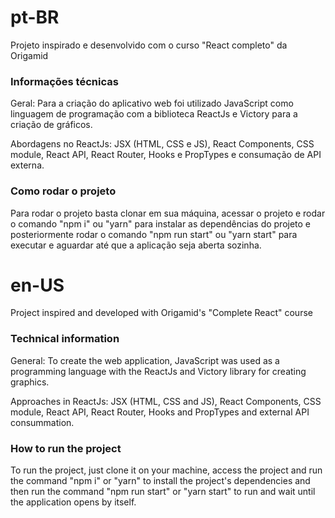 # pt-BR

Projeto inspirado e desenvolvido com o curso "React completo" da Origamid

### Informações técnicas

Geral: Para a criação do aplicativo web foi utilizado JavaScript como linguagem de programação com a biblioteca ReactJs e Victory para a criação de gráficos.

Abordagens no ReactJs: JSX (HTML, CSS e JS), React Components, CSS module, React API, React Router, Hooks e PropTypes e consumação de API externa.

### Como rodar o projeto

Para rodar o projeto basta clonar em sua máquina, acessar o projeto e rodar o comando "npm i" ou "yarn" para instalar as dependências do projeto e posteriormente rodar o comando "npm run start" ou "yarn start" para executar e aguardar até que a aplicação seja aberta sozinha. 

# en-US

Project inspired and developed with Origamid's "Complete React" course

### Technical information

General: To create the web application, JavaScript was used as a programming language with the ReactJs and Victory library for creating graphics.

Approaches in ReactJs: JSX (HTML, CSS and JS), React Components, CSS module, React API, React Router, Hooks and PropTypes and external API consummation.

### How to run the project

To run the project, just clone it on your machine, access the project and run the command "npm i" or "yarn" to install the project's dependencies and then run the command "npm run start" or "yarn start" to run and wait until the application opens by itself.
